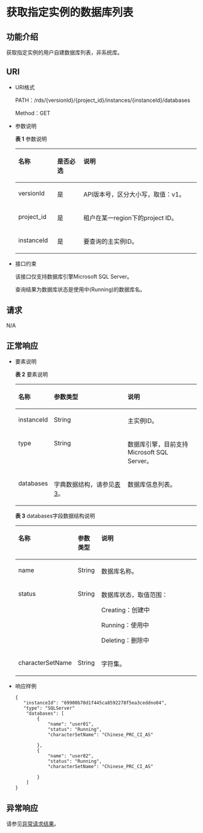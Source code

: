 # 获取指定实例的数据库列表<a name="rds_01_0001"></a>

## 功能介绍<a name="section44230431101549"></a>

获取指定实例的用户自建数据库列表，非系统库。

## URI<a name="section31729879101549"></a>

-   URI格式

    PATH：/rds/\{versionId\}/\{project\_id\}/instances/\{instanceId\}/databases

    Method：GET

-   参数说明

    **表 1**  参数说明

    <a name="table23140016101549"></a>
    <table><thead align="left"><tr id="row27795795101549"><th class="cellrowborder" valign="top" width="21.43%" id="mcps1.2.4.1.1"><p id="p36866898101549"><a name="p36866898101549"></a><a name="p36866898101549"></a>名称</p>
    </th>
    <th class="cellrowborder" valign="top" width="14.48%" id="mcps1.2.4.1.2"><p id="p33428750101549"><a name="p33428750101549"></a><a name="p33428750101549"></a>是否必选</p>
    </th>
    <th class="cellrowborder" valign="top" width="64.09%" id="mcps1.2.4.1.3"><p id="p23374190101549"><a name="p23374190101549"></a><a name="p23374190101549"></a>说明</p>
    </th>
    </tr>
    </thead>
    <tbody><tr id="row1915104142010"><td class="cellrowborder" valign="top" width="21.43%" headers="mcps1.2.4.1.1 "><p id="p65329104142014"><a name="p65329104142014"></a><a name="p65329104142014"></a>versionId</p>
    </td>
    <td class="cellrowborder" valign="top" width="14.48%" headers="mcps1.2.4.1.2 "><p id="p57166078142014"><a name="p57166078142014"></a><a name="p57166078142014"></a>是</p>
    </td>
    <td class="cellrowborder" valign="top" width="64.09%" headers="mcps1.2.4.1.3 "><p id="p67049645142014"><a name="p67049645142014"></a><a name="p67049645142014"></a>API版本号，区分大小写，取值：v1。</p>
    </td>
    </tr>
    <tr id="row14261210101549"><td class="cellrowborder" valign="top" width="21.43%" headers="mcps1.2.4.1.1 "><p id="p14307387101549"><a name="p14307387101549"></a><a name="p14307387101549"></a>project_id</p>
    </td>
    <td class="cellrowborder" valign="top" width="14.48%" headers="mcps1.2.4.1.2 "><p id="p18047737101549"><a name="p18047737101549"></a><a name="p18047737101549"></a>是</p>
    </td>
    <td class="cellrowborder" valign="top" width="64.09%" headers="mcps1.2.4.1.3 "><p id="p52580603101549"><a name="p52580603101549"></a><a name="p52580603101549"></a>租户在某一region下的project ID。</p>
    </td>
    </tr>
    <tr id="row556889316231"><td class="cellrowborder" valign="top" width="21.43%" headers="mcps1.2.4.1.1 "><p id="p284510933613"><a name="p284510933613"></a><a name="p284510933613"></a>instanceId</p>
    </td>
    <td class="cellrowborder" valign="top" width="14.48%" headers="mcps1.2.4.1.2 "><p id="p188453919365"><a name="p188453919365"></a><a name="p188453919365"></a>是</p>
    </td>
    <td class="cellrowborder" valign="top" width="64.09%" headers="mcps1.2.4.1.3 "><p id="p1884516943618"><a name="p1884516943618"></a><a name="p1884516943618"></a>要查询的主实例ID。</p>
    </td>
    </tr>
    </tbody>
    </table>


-   接口约束

    该接口仅支持数据库引擎Microsoft SQL Server。

    查询结果为数据库状态是使用中\(Running\)的数据库名。


## 请求<a name="section28070818101549"></a>

N/A

## 正常响应<a name="section62531952101549"></a>

-   要素说明

    **表 2**  要素说明

    <a name="table37458421101549"></a>
    <table><thead align="left"><tr id="row57880533101549"><th class="cellrowborder" valign="top" width="19%" id="mcps1.2.4.1.1"><p id="p57811625101549"><a name="p57811625101549"></a><a name="p57811625101549"></a>名称</p>
    </th>
    <th class="cellrowborder" valign="top" width="41%" id="mcps1.2.4.1.2"><p id="p52230049101549"><a name="p52230049101549"></a><a name="p52230049101549"></a>参数类型</p>
    </th>
    <th class="cellrowborder" valign="top" width="40%" id="mcps1.2.4.1.3"><p id="p2775590101549"><a name="p2775590101549"></a><a name="p2775590101549"></a>说明</p>
    </th>
    </tr>
    </thead>
    <tbody><tr id="row63972357101549"><td class="cellrowborder" valign="top" width="19%" headers="mcps1.2.4.1.1 "><p id="p11130102083716"><a name="p11130102083716"></a><a name="p11130102083716"></a>instanceId</p>
    </td>
    <td class="cellrowborder" valign="top" width="41%" headers="mcps1.2.4.1.2 "><p id="p2130202073718"><a name="p2130202073718"></a><a name="p2130202073718"></a>String</p>
    </td>
    <td class="cellrowborder" valign="top" width="40%" headers="mcps1.2.4.1.3 "><p id="p8130220143719"><a name="p8130220143719"></a><a name="p8130220143719"></a>主实例ID。</p>
    </td>
    </tr>
    <tr id="row37430221101549"><td class="cellrowborder" valign="top" width="19%" headers="mcps1.2.4.1.1 "><p id="p91308206376"><a name="p91308206376"></a><a name="p91308206376"></a>type</p>
    </td>
    <td class="cellrowborder" valign="top" width="41%" headers="mcps1.2.4.1.2 "><p id="p141303202375"><a name="p141303202375"></a><a name="p141303202375"></a>String</p>
    </td>
    <td class="cellrowborder" valign="top" width="40%" headers="mcps1.2.4.1.3 "><p id="p19130202013718"><a name="p19130202013718"></a><a name="p19130202013718"></a>数据库引擎，目前支持Microsoft SQL Server。</p>
    </td>
    </tr>
    <tr id="row64953558101549"><td class="cellrowborder" valign="top" width="19%" headers="mcps1.2.4.1.1 "><p id="p913052013370"><a name="p913052013370"></a><a name="p913052013370"></a>databases</p>
    </td>
    <td class="cellrowborder" valign="top" width="41%" headers="mcps1.2.4.1.2 "><p id="p10130152010377"><a name="p10130152010377"></a><a name="p10130152010377"></a>字典数据结构，请参见<a href="#rds_01_0001__table25388053101549">表3</a>。</p>
    </td>
    <td class="cellrowborder" valign="top" width="40%" headers="mcps1.2.4.1.3 "><p id="p71301420143711"><a name="p71301420143711"></a><a name="p71301420143711"></a>数据库信息列表。</p>
    </td>
    </tr>
    </tbody>
    </table>

    **表 3**  databases字段数据结构说明

    <a name="table25388053101549"></a>
    <table><thead align="left"><tr id="row6032865101549"><th class="cellrowborder" valign="top" width="19.189999999999998%" id="mcps1.2.4.1.1"><p id="p18900038101549"><a name="p18900038101549"></a><a name="p18900038101549"></a>名称</p>
    </th>
    <th class="cellrowborder" valign="top" width="13.13%" id="mcps1.2.4.1.2"><p id="p54508124101549"><a name="p54508124101549"></a><a name="p54508124101549"></a>参数类型</p>
    </th>
    <th class="cellrowborder" valign="top" width="67.67999999999999%" id="mcps1.2.4.1.3"><p id="p53081930101549"><a name="p53081930101549"></a><a name="p53081930101549"></a>说明</p>
    </th>
    </tr>
    </thead>
    <tbody><tr id="row7679206101549"><td class="cellrowborder" valign="top" width="19.189999999999998%" headers="mcps1.2.4.1.1 "><p id="p452214433814"><a name="p452214433814"></a><a name="p452214433814"></a>name</p>
    </td>
    <td class="cellrowborder" valign="top" width="13.13%" headers="mcps1.2.4.1.2 "><p id="p135221483820"><a name="p135221483820"></a><a name="p135221483820"></a>String</p>
    </td>
    <td class="cellrowborder" valign="top" width="67.67999999999999%" headers="mcps1.2.4.1.3 "><p id="p552294103817"><a name="p552294103817"></a><a name="p552294103817"></a>数据库名称。</p>
    </td>
    </tr>
    <tr id="row703888311359"><td class="cellrowborder" valign="top" width="19.189999999999998%" headers="mcps1.2.4.1.1 "><p id="p55226415387"><a name="p55226415387"></a><a name="p55226415387"></a>status</p>
    </td>
    <td class="cellrowborder" valign="top" width="13.13%" headers="mcps1.2.4.1.2 "><p id="p175221483815"><a name="p175221483815"></a><a name="p175221483815"></a>String</p>
    </td>
    <td class="cellrowborder" valign="top" width="67.67999999999999%" headers="mcps1.2.4.1.3 "><p id="p1652212419381"><a name="p1652212419381"></a><a name="p1652212419381"></a>数据库状态，取值范围：</p>
    <p id="p1352244123817"><a name="p1352244123817"></a><a name="p1352244123817"></a>Creating：创建中</p>
    <p id="p145221943389"><a name="p145221943389"></a><a name="p145221943389"></a>Running：使用中</p>
    <p id="p185227412384"><a name="p185227412384"></a><a name="p185227412384"></a>Deleting：删除中</p>
    </td>
    </tr>
    <tr id="row1969125743716"><td class="cellrowborder" valign="top" width="19.189999999999998%" headers="mcps1.2.4.1.1 "><p id="p352211463811"><a name="p352211463811"></a><a name="p352211463811"></a>characterSetName</p>
    </td>
    <td class="cellrowborder" valign="top" width="13.13%" headers="mcps1.2.4.1.2 "><p id="p105229414381"><a name="p105229414381"></a><a name="p105229414381"></a>String</p>
    </td>
    <td class="cellrowborder" valign="top" width="67.67999999999999%" headers="mcps1.2.4.1.3 "><p id="p1252215410384"><a name="p1252215410384"></a><a name="p1252215410384"></a>字符集。</p>
    </td>
    </tr>
    </tbody>
    </table>


-   响应样例

    ```
    {
       "instanceId": "69900b70d1f445ca8592278f5ea3ceddno04",
       "type": "SQLServer"
        "databases": [
            {
                "name": "user01",
                "status": "Running",
                "characterSetName": "Chinese_PRC_CI_AS"
                         
            },
            {
                "name": "user02",
                "status": "Running",
                "characterSetName": "Chinese_PRC_CI_AS"
    
            }
        ]
    }
    ```


## 异常响应<a name="section26140549101733"></a>

请参见[异常请求结果](异常请求结果.md)。

